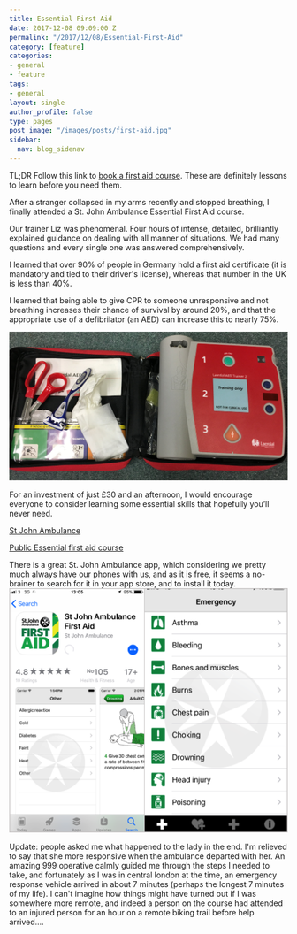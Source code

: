```yaml
---
title: Essential First Aid
date: 2017-12-08 09:09:00 Z
permalink: "/2017/12/08/Essential-First-Aid"
category: [feature]
categories:
- general
- feature
tags:
- general
layout: single
author_profile: false
type: pages
post_image: "/images/posts/first-aid.jpg"
sidebar:
  nav: blog_sidenav
---
```


TL;DR Follow this link to [book a first aid course](https://www.sja.org.uk/sja/training-courses/courses-for-the-general-public/essential-first-aid-all-ages.aspx). These are definitely lessons to learn before you need them.  


After a stranger collapsed in my arms recently and stopped breathing, I finally attended a St. John Ambulance Essential First Aid course.

Our trainer Liz was phenomenal. Four hours of intense, detailed, brilliantly explained guidance on dealing with all manner of situations. We had many questions and every single one was answered comprehensively.

I learned that over 90% of people in Germany hold a first aid certificate (it is mandatory and tied to their driver's license), whereas that number in the UK is less than 40%.

I learned that being able to give CPR to someone unresponsive and not breathing increases their chance of survival by around 20%, and that the appropriate use of a defibrilator (an AED) can increase this to nearly 75%.

![AED](/images/posts/first-aid.jpg)

For an investment of just £30 and an afternoon, I would encourage everyone to consider learning some essential skills that hopefully you’ll never need.

[St John Ambulance](https://www.sja.org.uk)

[Public Essential first aid course](https://www.sja.org.uk/sja/training-courses/courses-for-the-general-public/essential-first-aid-all-ages.aspx)


There is a great St. John Ambulance app, which considering we pretty much always have our phones with us, and as it is free, it seems a no-brainer to search for it in your app store, and to install it today. 
![AED](/images/posts/first-aid-app.png) 

Update: people asked me what happened to the lady in the end. I'm relieved to say that she more responsive when the ambulance departed with her. An amazing 999 operative calmly guided me through the steps I needed to take, and fortunately as I was in central london at the time, an emergency response vehicle arrived in about 7 minutes (perhaps the longest 7 minutes of my life). I can't imagine how things might have turned out if I was somewhere more remote, and indeed a person on the course had attended to an injured person for an hour on a remote biking trail before help arrived....